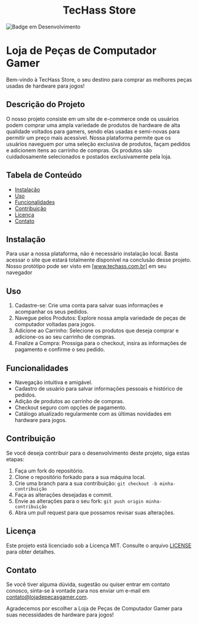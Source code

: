 
<h1 align="center"> TecHass Store </h1

![Badge em Desenvolvimento](http://img.shields.io/static/v1?label=STATUS&message=EM%20DESENVOLVIMENTO&color=GREEN&style=for-the-badge)



# Loja de Peças de Computador Gamer

Bem-vindo à TecHass Store, o seu destino para comprar as melhores peças usadas de hardware para jogos!

## Descrição do Projeto

O nosso projeto consiste em um site de e-commerce onde os usuários podem comprar uma ampla variedade de produtos de hardware de alta qualidade voltados para gamers, sendo elas usadas e semi-novas para permitir um preço mais acessível. Nossa plataforma permite que os usuários naveguem por uma seleção exclusiva de produtos, façam pedidos e adicionem itens ao carrinho de compras. Os produtos são cuidadosamente selecionados e postados exclusivamente pela loja.

## Tabela de Conteúdo

- [Instalação](#instalação)
- [Uso](#uso)
- [Funcionalidades](#funcionalidades)
- [Contribuição](#contribuição)
- [Licença](#licença)
- [Contato](#contato)

## Instalação

Para usar a nossa plataforma, não é necessário instalação local. Basta acessar o site que estará totalmente disponível na conclusão desse projeto. Nosso protótipo pode ser visto em [www.techass.com.br] em seu navegador

## Uso

1. Cadastre-se: Crie uma conta para salvar suas informações e acompanhar os seus pedidos.
2. Navegue pelos Produtos: Explore nossa ampla variedade de peças de computador voltadas para jogos.
3. Adicione ao Carrinho: Selecione os produtos que deseja comprar e adicione-os ao seu carrinho de compras.
4. Finalize a Compra: Prossiga para o checkout, insira as informações de pagamento e confirme o seu pedido.

## Funcionalidades

- Navegação intuitiva e amigável.
- Cadastro de usuário para salvar informações pessoais e histórico de pedidos.
- Adição de produtos ao carrinho de compras.
- Checkout seguro com opções de pagamento.
- Catálogo atualizado regularmente com as últimas novidades em hardware para jogos.

## Contribuição

Se você deseja contribuir para o desenvolvimento deste projeto, siga estas etapas:

1. Faça um fork do repositório.
2. Clone o repositório forkado para a sua máquina local.
3. Crie uma branch para a sua contribuição: `git checkout -b minha-contribuição`
4. Faça as alterações desejadas e commit.
5. Envie as alterações para o seu fork: `git push origin minha-contribuição`
6. Abra um pull request para que possamos revisar suas alterações.

## Licença

Este projeto está licenciado sob a Licença MIT. Consulte o arquivo [LICENSE](LICENSE) para obter detalhes.

## Contato

Se você tiver alguma dúvida, sugestão ou quiser entrar em contato conosco, sinta-se à vontade para nos enviar um e-mail em [contato@lojadepecasgamer.com](mailto:contato@lojadepecasgamer.com).

Agradecemos por escolher a Loja de Peças de Computador Gamer para suas necessidades de hardware para jogos!
